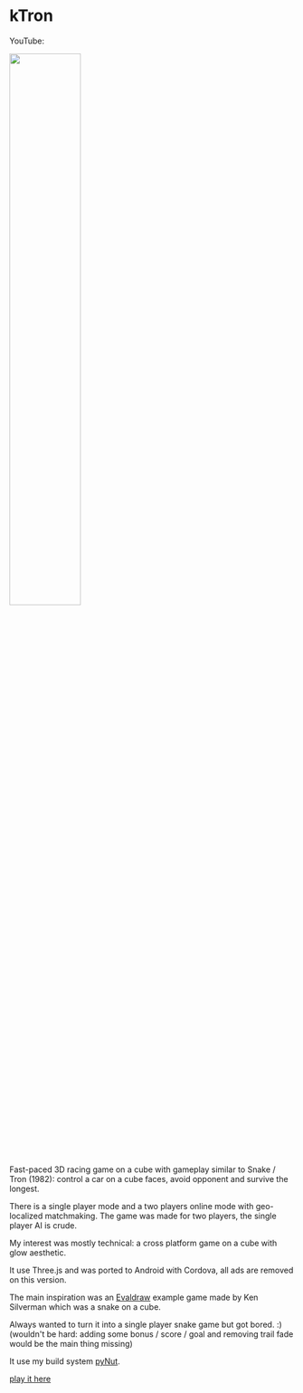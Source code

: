 kTron
=====

YouTube:

[<img src="http://i3.ytimg.com/vi/nq9zLgVfQxQ/hqdefault.jpg" width="50%">](https://youtu.be/nq9zLgVfQxQ)

Fast-paced 3D racing game on a cube with gameplay similar to Snake / Tron (1982): control a car on a cube faces, avoid opponent and survive the longest.

There is a single player mode and a two players online mode with geo-localized matchmaking. The game was made for two players, the single player AI is crude.

My interest was mostly technical: a cross platform game on a cube with glow aesthetic.

It use Three.js and was ported to Android with Cordova, all ads are removed on this version.

The main inspiration was an [Evaldraw](http://advsys.net/ken/download.htm#evaldraw) example game made by Ken Silverman which was a snake on a cube.

Always wanted to turn it into a single player snake game but got bored. :) (wouldn't be hard: adding some bonus / score / goal and removing trail fade would be the main thing missing)

It use my build system [pyNut](https://github.com/grz0zrg/pynut).

[play it here](https://onirom.fr/get/ktron/index.html)